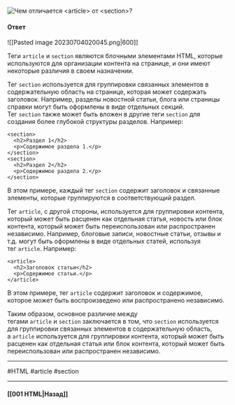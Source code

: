 ![Чем отличается `<article>` от `<section>`?](https://youtu.be/xIGp2FCxqj0?t=232)

#### Ответ

![[Pasted image 20230704020045.png|600]]

Теги `article` и `section` являются блочными элементами HTML, которые используются для организации контента на странице, и они имеют некоторые различия в своем назначении.

Тег `section` используется для группировки связанных элементов в содержательную область на странице, которая может содержать заголовок. Например, разделы новостной статьи, блога или страницы справки могут быть оформлены в виде отдельных секций. Тег `section` также может быть вложен в другие теги `section` для создания более глубокой структуры разделов. Например:

```
<section>
  <h2>Раздел 1</h2>
  <p>Содержимое раздела 1.</p>
</section>
<section>
  <h2>Раздел 2</h2>
  <p>Содержимое раздела 2.</p>
</section>
```

В этом примере, каждый тег `section` содержит заголовок и связанные элементы, которые группируются в соответствующий раздел.

Тег `article`, с другой стороны, используется для группировки контента, который может быть расценен как отдельная статья, новость или блок контента, который может быть переиспользован или распространен независимо. Например, блоговые записи, новостные статьи, отзывы и т.д. могут быть оформлены в виде отдельных статей, используя тег `article`. Например:

```
<article>
  <h2>Заголовок статьи</h2>
  <p>Содержимое статьи.</p>
</article>
```

В этом примере, тег `article` содержит заголовок и содержимое, которое может быть воспроизведено или распространено независимо.

Таким образом, основное различие между тегами `article` и `section` заключается в том, что `section` используется для группировки связанных элементов в содержательную область, а `article` используется для группировки контента, который может быть расценен как отдельная статья или блок контента, который может быть переиспользован или распространен независимо.

___
#HTML #article #section 

___

#### [[001 HTML|Назад]]
